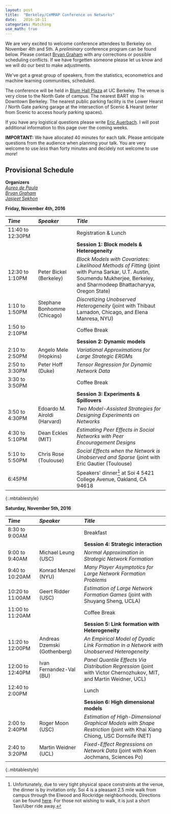 ```yaml
---
layout: post
title:  "Berkeley/CeMMAP Conference on Networks"
date:   2016-10-11
categories: Matching
use_math: true
---
```


We are very excited to welcome conference attendees to Berkeley on November 4th and 5th. A _preliminary_ conference program can be found below. Please contact [Bryan Graham](bgraham@econ.berkeley.edu) with any corrections or possible scheduling conflicts. If we have forgetten someone please let us know and we will do our best to make adjustments.

We've got a great group of speakers, from the statistics, econometrics and machine learning communities, scheduled.

The conference will be held in [Blum Hall Plaza](https://goo.gl/maps/LCeRH2WmiSK2) at UC Berkeley. The venue is very close to the North Gate of campus. The nearest BART stop is Downtown Berkeley. The nearest public parking facility is the Lower Hearst / North Gate parking garage at the intersection of Scenic & Hearst (enter from Scenic to access hourly parking spaces).

If you have any logistical questions please write [Eric Auerbach](eric.auerbach@econ.berkeley.edu). I will post additional information to this page over the coming weeks.

**IMPORTANT:** We have allocated 40 minutes for each talk. Please anticipate questions from the audience when planning your talk. You are very welcome to use _less_ than forty minutes and decidely not welcome to use _more_!

## Provisional Schedule
**Organizers**    
[_Aureo de Paula_](a.paula@ucl.ac.uk)    
[_Bryan Graham_](bgraham@econ.berkeley.edu)    
[_Jasjeet Sekhon_](sekhon@berkeley.edu)    

**Friday, November 4th, 2016**

| _Time_              | _Speaker_         | _Title_               |
|:----------------|:--------------- |:--------------- |
| 11:40 to 12:30PM | | Registration & Lunch |
|  |  | **Session 1: Block models & Heterogeneity** |                        
| 12:30 to 1:10PM | Peter Bickel (Berkeley) | _Block Models with Covariates: Likelihood Methods of Fitting_ (joint with Purna Sarkar, U.T. Austin, Soumendu Mukherjee, Berkeley, and Sharmodeep Bhattacharyya, Oregon State) |
| 1:10 to 1:50PM | Stephane Bonhomme (Chicago) | _Discretizing Unobserved Heterogeneity_ (joint with Thibaut Lamadon, Chicago, and Elena Manresa, NYU) |
| 1:50 to 2:10PM  | | Coffee Break  |
|  |  | **Session 2: Dynamic models** |       
| 2:10 to 2:50PM | Angelo Mele (Hopkins) | _Variational Approximations for Large Strategic ERGMs_ |
| 2:50 to 3:30PM | Peter Hoff (Duke) | _Tensor Regression for Dynamic Network Data_ |
| 3:30 to 3:50PM  | | Coffee Break  |
|  |  | **Session 3: Experiments & Spillovers** |     
| 3:50 to 4:30PM | Edoardo M. Airoldi (Harvard) | _Two Model-Assisted Strategies for Designing Experiments on Networks_ |
| 4:30 to 5:10PM | Dean Eckles (MIT) | _Estimating Peer Effects in Social Networks with Peer Encouragement Designs_ |
| 5:10 to 5:50PM | Chris Rose (Toulouse) | _Social Effects when the Network is Unobserved and Sparse_ (joint with Eric Gautier (Toulouse)|
| 6:45PM | | Speakers' dinner[^fn-speakers_dinner] at Soi 4 5421 College Avenue, Oakland, CA 94618 |
{:.mbtablestyle}

[^fn-speakers_dinner]: Unfortunately, due to very tight physical space constraints at the venue, the dinner is by invitation only. Soi 4 is a pleasant 2.5 mile walk from campus through the Elwood and Rockridge neighborhoods. Directions can be found [here](https://goo.gl/maps/vcEaZ47B3cE2). For those not wishing to walk, it is just a short Taxi/Uber ride away.

**Saturday, November 5th, 2016**

| _Time_              | _Speaker_         | _Title_               |
| :----------------| :--------------- | :--------------- |
| 8:30 to 9:00AM | | Breakfast |
|  |  | **Session 4: Strategic interaction** |     
| 9:00 to 9:40AM | Michael Leung (USC) | _Normal Approximation in Strategic Network Formation_ |
| 9:40 to 10:20AM | Konrad Menzel (NYU) | _Many Player Asymptotics for Large Network Formation Problems_ |
| 10:20 to 11:00AM | Geert Ridder (USC) | _Estimation of Large Network Formation Games_ (joint with Shuyang Sheng, UCLA) |
| 11:00 to 11:20AM | | Coffee Break |
|  |  | **Session 5: Link formation with Heterogeneity**  |  
| 11:20 to 12:00PM | Andreas Dzemski (Gothenberg) | _An Empirical Model of Dyadic Link Formation in a Network with Unobserved Heterogeneity_ |
| 12:00 to 12:40PM | Ivan Fernandez-Val (BU) | _Panel Quantile Effects Via Distribution Regression_ (joint with Victor Chernozhukov, MIT, and Martin Weidner, UCL) |
| 12:40 to 2:00PM  | | Lunch |
|  |  | **Session 6: High dimensional models**  |  
| 2:00 to 2:40PM | Roger Moon (USC) | _Estimation of High-Dimensional Graphical Models with Shape Restriction_ (joint with Khai Xiang Chiong, USC Dornsife INET) |
| 2:40 to 3:20PM | Martin Weidner (UCL) | _Fixed-Effect Regressions on Network Data_ (joint with Koen Jochmans, Sciences Po) |
{:.mbtablestyle}